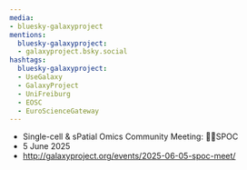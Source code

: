 ```yaml
---
media:
- bluesky-galaxyproject
mentions:
  bluesky-galaxyproject:
  - galaxyproject.bsky.social
hashtags:
  bluesky-galaxyproject:
  - UseGalaxy
  - GalaxyProject
  - UniFreiburg
  - EOSC
  - EuroScienceGateway
---
```

- Single-cell & sPatial Omics Community Meeting: 🖖🏾SPOC
- 5 June 2025
- http://galaxyproject.org/events/2025-06-05-spoc-meet/
